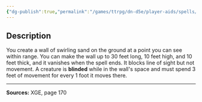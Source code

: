 ```yaml
---
{"dg-publish":true,"permalink":"/games/ttrpg/dn-d5e/player-aids/spells/level-3/wall-of-sand/","tags":["ttrpg/dnd/5e","verbal","somatic","material","concentration","spell"],"noteIcon":""}
---
```



## Description
You create a wall of swirling sand on the ground at a point you can see within range.
You can make the wall up to 30 feet long, 10 feet high, and 10 feet thick, and it vanishes when the spell ends.
It blocks line of sight but not movement.
A creature is **blinded** while in the wall's space and must spend 3 feet of movement for every 1 foot it moves there.

---

**Sources:** XGE, page 170
